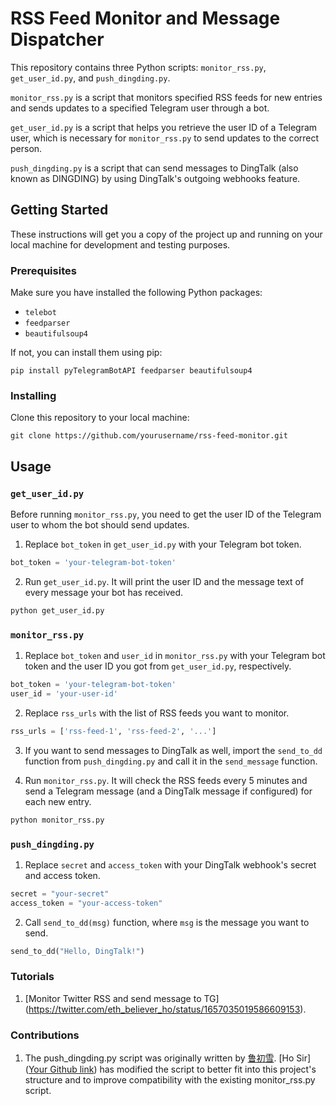 # RSS Feed Monitor and Message Dispatcher

This repository contains three Python scripts: `monitor_rss.py`, `get_user_id.py`, and `push_dingding.py`. 

`monitor_rss.py` is a script that monitors specified RSS feeds for new entries and sends updates to a specified Telegram user through a bot. 

`get_user_id.py` is a script that helps you retrieve the user ID of a Telegram user, which is necessary for `monitor_rss.py` to send updates to the correct person.

`push_dingding.py` is a script that can send messages to DingTalk (also known as DINGDING) by using DingTalk's outgoing webhooks feature.

## Getting Started

These instructions will get you a copy of the project up and running on your local machine for development and testing purposes.

### Prerequisites

Make sure you have installed the following Python packages:

* `telebot`
* `feedparser`
* `beautifulsoup4`

If not, you can install them using pip:
```
pip install pyTelegramBotAPI feedparser beautifulsoup4
```

### Installing

Clone this repository to your local machine:

```
git clone https://github.com/yourusername/rss-feed-monitor.git
```

## Usage

### `get_user_id.py`

Before running `monitor_rss.py`, you need to get the user ID of the Telegram user to whom the bot should send updates. 

1. Replace `bot_token` in `get_user_id.py` with your Telegram bot token.

```python
bot_token = 'your-telegram-bot-token'
```

2. Run `get_user_id.py`. It will print the user ID and the message text of every message your bot has received. 

```bash
python get_user_id.py
```

### `monitor_rss.py`

1. Replace `bot_token` and `user_id` in `monitor_rss.py` with your Telegram bot token and the user ID you got from `get_user_id.py`, respectively.

```python
bot_token = 'your-telegram-bot-token'
user_id = 'your-user-id'
```

2. Replace `rss_urls` with the list of RSS feeds you want to monitor.

```python
rss_urls = ['rss-feed-1', 'rss-feed-2', '...']
```

3. If you want to send messages to DingTalk as well, import the `send_to_dd` function from `push_dingding.py` and call it in the `send_message` function.

4. Run `monitor_rss.py`. It will check the RSS feeds every 5 minutes and send a Telegram message (and a DingTalk message if configured) for each new entry.

```bash
python monitor_rss.py
```

### `push_dingding.py`

1. Replace `secret` and `access_token` with your DingTalk webhook's secret and access token.

```python
secret = "your-secret"
access_token = "your-access-token"
```

2. Call `send_to_dd(msg)` function, where `msg` is the message you want to send.

```python
send_to_dd("Hello, DingTalk!")
```

### Tutorials

1. [Monitor Twitter RSS and send message to TG] (https://twitter.com/eth_believer_ho/status/1657035019586609153).


### Contributions

1. The push_dingding.py script was originally written by [鲁初雪](https://twitter.com/PNajgaGihn4ALWm). [Ho Sir]([Your Github link](https://github.com/hosir-web3)) has modified the script to better fit into this project's structure and to improve compatibility with the existing monitor_rss.py script.
